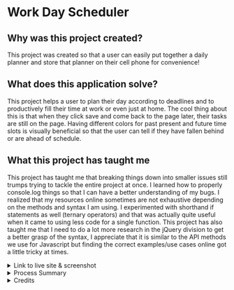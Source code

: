 # Work Day Scheduler
## Why was this project created?

This project was created so that a user can easily put together a daily planner and store that planner on their cell phone for convenience!

## What does this application solve?
This project helps a user to plan their day according to deadlines and to productively fill their time at work or even just at home. The cool thing about this is that when they click save and come back to the page later, their tasks are still on the page. Having different colors for past present and future time slots is visually beneficial so that the user can tell if they have fallen behind or are ahead of schedule.

## What this project has taught me
This project has taught me that breaking things down into smaller issues still trumps trying to tackle the entire project at once. I learned how to properly console.log things so that I can have a better understanding of my bugs. I realized that my resources online sometimes are not exhaustive depending on the methods and syntax I am using. I experimented with shorthand if statements as well (ternary operators) and that was actually quite useful when it came to using less code for a single function. This project has also taught me that I need to do a lot more research in the jQuery division to get a better grasp of the syntax, I appreciate that it is similar to the API methods we use for Javascript but finding the correct examples/use cases online got a little tricky at times.

<details>
<summary> Link to live site & screenshot </summary>

link here

description
![Screenshot of website]()

description
![Screenshot of website]()

description
![Screenshot of website]()

</details>

<details>
<summary> Process Summary </summary>

Cloned starter code

Started looking over the html file to get a feel of the classes and id's

Added more div ids for each hour (9am-5pm)

Dived in to research jquery methods and dayjs

Implemented what I had a firm grasp of to my script.js file

Moved things in and out of local/global scope because functions weren't running properly

Console logged things as I went along so I could debug and understand what wasn't working

Realized it would be easier to do dayjs().hour() instead of dayjs().format("hA")

Brian Whisler walked me through creating a function to convert my hours

Added an if statement in that function for the 12PM div in my html file

Updated README

Deployed site, but deployed site was just the README instead of the contents in my develop folder.

Took all my files out of my develop folder

Ran into an error, had to move them back in

Then had to take all the files out of my develop folder again

</details>

<details>
<summary> Credits </summary>

I used these websites to create this project and things I experimented with

https://github.com/coding-boot-camp/crispy-octo-meme

https://day.js.org/

https://day.js.org/docs/en/get-set/hour

https://day.js.org/docs/en/query/is-before

https://day.js.org/docs/en/query/is-same

https://day.js.org/docs/en/query/is-after

https://api.jquery.com/each/

https://api.jquery.com/attr/

https://www.w3schools.com/jquery/jquery_syntax.asp

https://www.w3schools.com/jquery/jquery_selectors.asp

https://www.w3schools.com/jquery/jquery_traversing_siblings.asp

https://www.w3schools.com/jquery/jquery_traversing_descendants.asp

https://www.w3schools.com/jquery/jquery_dom_get.asp

https://developer.mozilla.org/en-US/docs/Web/JavaScript/Reference/Operators/Conditional_operator

https://api.jquery.com/

https://day.js.org/docs/en/display/format

https://www.w3schools.com/jquery/jquery_examples.asp

Also had a study group with Brian Whisler and Salvador Mejia on 7/16 just to go over and make sure we understood this last week's module. Brian already has experience with these things but me and Salvador are still getting the hang of jquery and dayjs so even though we had starter code with descriptive notes for guidance, it still proved to be a challenge.

</details>